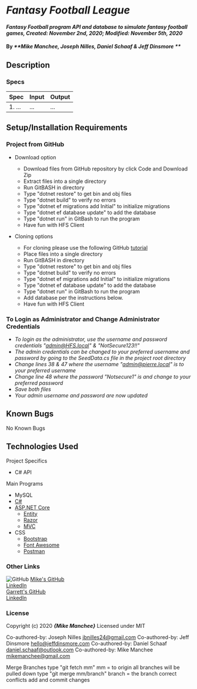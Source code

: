 # _Fantasy Football League_

#### _Fantasy Football program API and database to simulate fantasy football games, Created: November 2nd, 2020; Modified: November 5th, 2020_

#### By _**Mike Manchee, Joseph Nilles, Daniel Schaaf & Jeff Dinsmore **_

## Description



<!-- 

 -->
### Specs
| Spec | Input | Output |
| :-------------     | :------------- | :------------- |
|  1.  ... | ... | ... |


## Setup/Installation Requirements

### Project from GitHub
* Download option
  * Download files from GitHub repository by click Code and Download Zip
  * Extract files into a single directory 
  * Run GitBASH in directory
  * Type "dotnet restore" to get bin and obj files
  * Type "dotnet build" to verify no errors
  * Type "dotnet ef migrations add Initial" to initialize migrations
  * Type "dotnet ef database update" to add the database
  * Type "dotnet run" in GitBash to run the program
  * Have fun with HFS Client<!-- TITLE HERE -->

* Cloning options
  * For cloning please use the following GitHub [tutorial](https://docs.github.com/en/enterprise/2.16/user/github/creating-cloning-and-archiving-repositories/cloning-a-repository)
  * Place files into a single directory 
  * Run GitBASH in directory
  * Type "dotnet restore" to get bin and obj files
  * Type "dotnet build" to verify no errors
  * Type "dotnet ef migrations add Initial" to initialize migrations
  * Type "dotnet ef database update" to add the database
  * Type "dotnet run" in GitBash to run the program
  * Add database per the instructions below.
  * Have fun with HFS Client<!-- TITLE HERE -->

### To Login as Administrator and Change Administrator Credentials
* _To login as the administrator, use the username and password credentials "admin@HFS.local" & "NotSecure123!!"_
* _The admin credentials can be changed to your preferred username and password by going to the SeedData.cs file in the project root directory_
* _Change lines 38 & 47 where the username "admin@pierre.local" is to your preferred username_
* _Change line 48 where the password "Notsecure1" is and change to your preferred password_
* _Save both files_
* _Your admin username and password are now updated_

## Known Bugs

No Known Bugs

## Technologies Used
Project Specifics
* C# API

Main Programs
* MySQL
* [C#](https://docs.microsoft.com/en-us/dotnet/csharp/)
* [ASP.NET Core](https://dotnet.microsoft.com/apps/aspnet)
  * [Entity](https://docs.microsoft.com/en-us/ef/core/)
  * [Razor](https://docs.microsoft.com/en-us/aspnet/core/mvc/views/razor?view=aspnetcore-3.1)
  * [MVC](https://docs.microsoft.com/en-us/aspnet/core/mvc/overview?view=aspnetcore-3.1)
* CSS
  * [Bootstrap](https://getbootstrap.com/docs/4.5/getting-started/introduction/)
  * [Font Awesome](https://www.w3schools.com/icons/fontawesome_icons_intro.asp)
  * [Postman](https://www.postman.com/)


### Other Links
![GitHub](img/Github.png)
[Mike's GitHub](https://github.com/mmanchee)<br />
[LinkedIn](https://www.linkedin.com/in/mikemanchee/)<br />
[Garrett's GitHub](https://github.com/garrett-brown-dev/)<br />
[LinkedIn](https://www.linkedin.com/in/garrett-brown-d/)

### License

Copyright (c) 2020 **_{Mike Manchee}_**
Licensed under MIT

Co-authored-by: Joseph Nilles <jbnilles24@gmail.com>
Co-authored-by: Jeff Dinsmore <hello@jeffdinsmore.com>
Co-authored-by: Daniel Schaaf <daniel.schaaf@outlook.com>
Co-authored-by: Mike Manchee <mikemanchee@gmail.com>

Merge Branches
type "git fetch mm" mm = to origin
all branches will be pulled down
type "git merge mm/branch" branch = the branch
correct conflicts
add and commit changes
